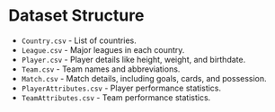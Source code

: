 # Dataset Structure

- `Country.csv` - List of countries.
- `League.csv` - Major leagues in each country.
- `Player.csv` - Player details like height, weight, and birthdate.
- `Team.csv` - Team names and abbreviations.
- `Match.csv` - Match details, including goals, cards, and possession.
- `PlayerAttributes.csv` - Player performance statistics.
- `TeamAttributes.csv` - Team performance statistics.
